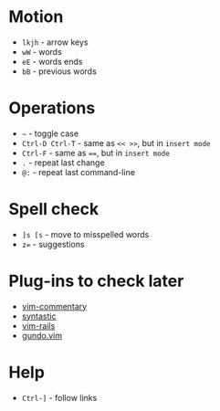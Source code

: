 # Motion
* `lkjh` - arrow keys
* `wW` - words
* `eE` - words ends
* `bB` - previous words

# Operations
* `~` - toggle case
* `Ctrl-D Ctrl-T` - same as `<< >>`, but in `insert mode`
* `Ctrl-F` - same as `==`, but in `insert mode`
* `.` - repeat last change
* `@:` - repeat last command-line

# Spell check
* `]s [s` - move to misspelled words
* `z=` - suggestions

# Plug-ins to check later
* [vim-commentary](https://github.com/tpope/vim-commentary)
* [syntastic](https://github.com/scrooloose/syntastic)
* [vim-rails](https://github.com/tpope/vim-rails)
* [gundo.vim](https://github.com/sjl/gundo.vim)

# Help
* `Ctrl-]` - follow links
